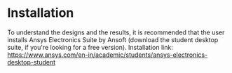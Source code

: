 # Installation
To understand the designs and the results, it is recommended that the user installs Ansys Electronics Suite by Ansoft (download the student desktop suite, if you're looking for a free version).
Installation link: https://www.ansys.com/en-in/academic/students/ansys-electronics-desktop-student
